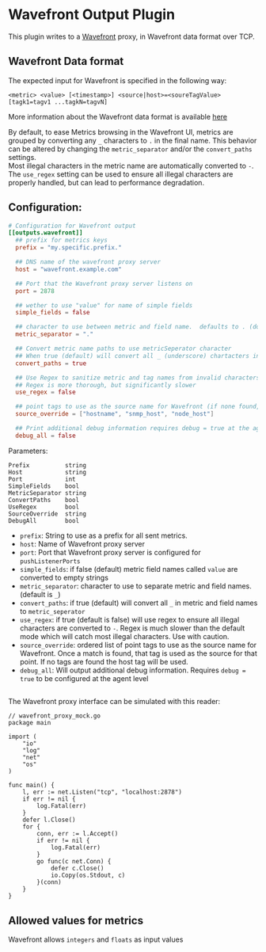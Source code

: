 # Wavefront Output Plugin

This plugin writes to a [Wavefront](https://www.wavefront.com) proxy, in Wavefront data format over TCP.


## Wavefront Data format

The expected input for Wavefront is specified in the following way:

```
<metric> <value> [<timestamp>] <source|host>=<soureTagValue> [tagk1=tagv1 ...tagkN=tagvN]
```

More information about the Wavefront data format is available [here](https://community.wavefront.com/docs/DOC-1031)


By default, to ease Metrics browsing in the Wavefront UI, metrics are grouped by converting any `_` characters to `.` in the final name.
This behavior can be altered by changing the `metric_separator` and/or the `convert_paths` settings.  
Most illegal characters in the metric name are automatically converted to `-`.  
The `use_regex` setting can be used to ensure all illegal characters are properly handled, but can lead to performance degradation.

## Configuration:

```toml
# Configuration for Wavefront output 
[[outputs.wavefront]]
  ## prefix for metrics keys
  prefix = "my.specific.prefix."

  ## DNS name of the wavefront proxy server
  host = "wavefront.example.com"

  ## Port that the Wavefront proxy server listens on
  port = 2878

  ## wether to use "value" for name of simple fields
  simple_fields = false

  ## character to use between metric and field name.  defaults to . (dot)
  metric_separator = "."

  ## Convert metric name paths to use metricSeperator character
  ## When true (default) will convert all _ (underscore) chartacters in final metric name
  convert_paths = true

  ## Use Regex to sanitize metric and tag names from invalid characters
  ## Regex is more thorough, but significantly slower
  use_regex = false

  ## point tags to use as the source name for Wavefront (if none found, host will be used)
  source_override = ["hostname", "snmp_host", "node_host"]

  ## Print additional debug information requires debug = true at the agent level
  debug_all = false
```

Parameters:

	Prefix          string
	Host            string
	Port            int
	SimpleFields    bool
	MetricSeparator string
	ConvertPaths    bool
	UseRegex    	bool
	SourceOverride  string
	DebugAll        bool

* `prefix`: String to use as a prefix for all sent metrics.
* `host`: Name of Wavefront proxy server
* `port`: Port that Wavefront proxy server is configured for `pushListenerPorts`
* `simple_fields`: if false (default) metric field names called `value` are converted to empty strings
* `metric_separator`: character to use to separate metric and field names. (default is `_`)
* `convert_paths`: if true (default) will convert all `_` in metric and field names to `metric_seperator`
* `use_regex`: if true (default is false) will use regex to ensure all illegal characters are converted to `-`.  Regex is much slower than the default mode which will catch most illegal characters.  Use with caution.
* `source_override`: ordered list of point tags to use as the source name for Wavefront. Once a match is found, that tag is used as the source for that point.  If no tags are found the host tag will be used.
* `debug_all`: Will output additional debug information.  Requires `debug = true` to be configured at the agent level


##

The Wavefront proxy interface can be simulated with this reader:

```
// wavefront_proxy_mock.go
package main

import (
	"io"
	"log"
	"net"
	"os"
)

func main() {
	l, err := net.Listen("tcp", "localhost:2878")
	if err != nil {
		log.Fatal(err)
	}
	defer l.Close()
	for {
		conn, err := l.Accept()
		if err != nil {
			log.Fatal(err)
		}
		go func(c net.Conn) {
			defer c.Close()
			io.Copy(os.Stdout, c)
		}(conn)
	}
}

```

## Allowed values for metrics

Wavefront allows `integers` and `floats` as input values
